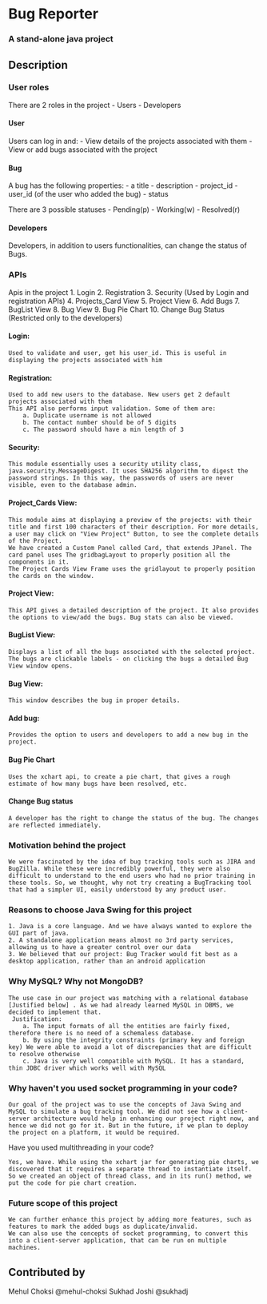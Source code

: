 # Bug Reporter 
### A stand-alone java project


## Description


### User roles
There are 2 roles in the project
	- Users 
	- Developers

#### User
Users can log in and:
	- View details of the projects associated with them
	- View or add bugs associated with the project
#### Bug
A bug has the following properties:
	- a title 
	- description
	- project_id 
	- user_id (of the user who added the bug) 
	- status

There are 3 possible statuses
	- Pending(p) 
 	- Working(w)
	- Resolved(r)

#### Developers
Developers, in addition to users functionalities, can change the status of Bugs.


### APIs
Apis in the project
	1. Login
	2. Registration
	3. Security (Used by Login and registration APIs)
	4. Projects_Card View
	5. Project View
	6. Add Bugs
	7. BugList View
	8. Bug View
	9. Bug Pie Chart
	10. Change Bug Status (Restricted only to the developers)
	
#### Login:
	Used to validate and user, get his user_id. This is useful in displaying the projects associated with him

#### Registration:
	Used to add new users to the database. New users get 2 default projects associated with them
	This API also performs input validation. Some of them are:
		a. Duplicate username is not allowed
		b. The contact number should be of 5 digits
		c. The password should have a min length of 3

#### Security:
	This module essentially uses a security utility class, java.security.MessageDigest. It uses SHA256 algorithm to digest the password strings. In this way, the passwords of users are never visible, even to the database admin.

#### Project_Cards View:
	This module aims at displaying a preview of the projects: with their title and first 100 characters of their description. For more details, a user may click on "View Project" Button, to see the complete details of the Project. 
	We have created a Custom Panel called Card, that extends JPanel. The card panel uses The gridbagLayout to properly position all the components in it.
	The Project Cards View Frame uses the gridlayout to properly position the cards on the window.

#### Project View:
	This API gives a detailed description of the project. It also provides the options to view/add the bugs. Bug stats can also be viewed.

#### BugList View:
	Displays a list of all the bugs associated with the selected project. The bugs are clickable labels - on clicking the bugs a detailed Bug View window opens.

#### Bug View:
	This window describes the bug in proper details.

#### Add bug:
	Provides the option to users and developers to add a new bug in the project.
#### Bug Pie Chart
	Uses the xchart api, to create a pie chart, that gives a rough estimate of how many bugs have been resolved, etc.
#### Change Bug status
	A developer has the right to change the status of the bug. The changes are reflected immediately.

### Motivation behind the project
	We were fascinated by the idea of bug tracking tools such as JIRA and BugZilla. While these were incredibly powerful, they were also difficult to understand to the end users who had no prior training in these tools. So, we thought, why not try creating a BugTracking tool that had a simpler UI, easily understood by any product user.

### Reasons to choose Java Swing for this project
	1. Java is a core language. And we have always wanted to explore the GUI part of java.
	2. A standalone application means almost no 3rd party services, allowing us to have a greater control over our data
	3. We believed that our project: Bug Tracker would fit best as a desktop application, rather than an android application

### Why MySQL? Why not MongoDB?
	The use case in our project was matching with a relational database [Justified below] . As we had already learned MySQL in DBMS, we decided to implement that.
	 Justification:
		a. The input formats of all the entities are fairly fixed, therefore there is no need of a schemaless database.
		b. By using the integrity constraints (primary key and foreign key) We were able to avoid a lot of discrepancies that are difficult to resolve otherwise
		c. Java is very well compatible with MySQL. It has a standard, thin JDBC driver which works well with MySQL

### Why haven't you used socket programming in your code?

	Our goal of the project was to use the concepts of Java Swing and MySQL to simulate a bug tracking tool. We did not see how a client-server architecture would help in enhancing our project right now, and hence we did not go for it. But in the future, if we plan to deploy the project on a platform, it would be required.

Have you used multithreading in your code?

	Yes, we have. While using the xchart jar for generating pie charts, we discovered that it requires a separate thread to instantiate itself. So we created an object of thread class, and in its run() method, we put the code for pie chart creation.

### Future scope of this project
	We can further enhance this project by adding more features, such as features to mark the added bugs as duplicate/invalid.
	We can also use the concepts of socket programming, to convert this into a client-server application, that can be run on multiple machines.

 
## Contributed by
Mehul Choksi @mehul-choksi
Sukhad Joshi @sukhadj

